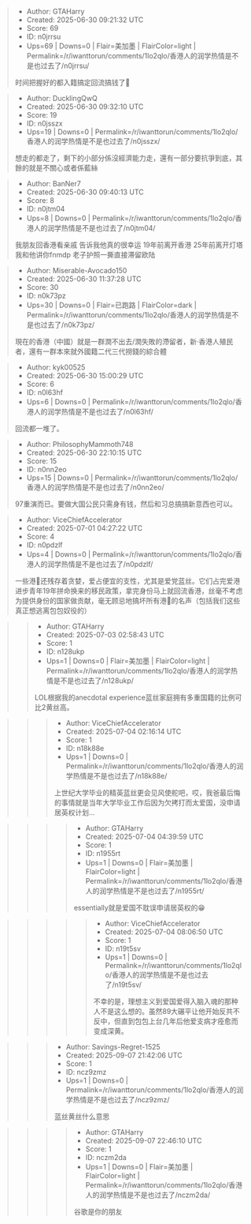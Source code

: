 > - Author: GTAHarry
> - Created: 2025-06-30 09:21:32 UTC
> - Score: 69
> - ID: n0jrrsu
> - Ups=69 | Downs=0 | Flair=美加墨 | FlairColor=light | Permalink=/r/iwanttorun/comments/1lo2qlo/香港人的润学热情是不是也过去了/n0jrrsu/
>
> 时间把握好的都入籍搞定回流搞钱了🥳

> - Author: DucklingQwQ
> - Created: 2025-06-30 09:32:10 UTC
> - Score: 19
> - ID: n0jsszx
> - Ups=19 | Downs=0 | Permalink=/r/iwanttorun/comments/1lo2qlo/香港人的润学热情是不是也过去了/n0jsszx/
>
> 想走的都走了，剩下的小部分係沒經濟能力走，還有一部分要抗爭到底，其餘的就是不關心或者係藍絲

> - Author: BanNer7
> - Created: 2025-06-30 09:40:13 UTC
> - Score: 8
> - ID: n0jtm04
> - Ups=8 | Downs=0 | Permalink=/r/iwanttorun/comments/1lo2qlo/香港人的润学热情是不是也过去了/n0jtm04/
>
> 我朋友回香港看亲戚
> 告诉我他真的很幸运 19年前离开香港 25年前离开灯塔
> 我和他讲你fnmdp 老子护照一撕直接滞留欧陆

> - Author: Miserable-Avocado150
> - Created: 2025-06-30 11:37:28 UTC
> - Score: 30
> - ID: n0k73pz
> - Ups=30 | Downs=0 | Flair=已跑路 | FlairColor=dark | Permalink=/r/iwanttorun/comments/1lo2qlo/香港人的润学热情是不是也过去了/n0k73pz/
>
> 現在的香港（中國）就是一群潤不出去/潤失敗的滯留者，新·香港人殖民者，還有一群本來就外國籍二代三代撈錢的綜合體

> - Author: kyk00525
> - Created: 2025-06-30 15:00:29 UTC
> - Score: 6
> - ID: n0l63hf
> - Ups=6 | Downs=0 | Permalink=/r/iwanttorun/comments/1lo2qlo/香港人的润学热情是不是也过去了/n0l63hf/
>
> 回流都一堆了。

> - Author: PhilosophyMammoth748
> - Created: 2025-06-30 22:10:15 UTC
> - Score: 15
> - ID: n0nn2eo
> - Ups=15 | Downs=0 | Permalink=/r/iwanttorun/comments/1lo2qlo/香港人的润学热情是不是也过去了/n0nn2eo/
>
> 97重演而已。要做大国公民只需身有钱，然后和习总搞搞新意西也可以。

> - Author: ViceChiefAccelerator
> - Created: 2025-07-01 04:27:22 UTC
> - Score: 4
> - ID: n0pdzlf
> - Ups=4 | Downs=0 | Permalink=/r/iwanttorun/comments/1lo2qlo/香港人的润学热情是不是也过去了/n0pdzlf/
>
> 一些港🐒还残存着贪婪，爱占便宜的支性，尤其是爱党蓝丝。它们占完爱港进步青年19年拼命换来的移民政策，拿完身份马上就回流香港，丝毫不考虑为提供身份的国家做贡献，毫无顾忌地搞坏所有港🐒的名声（包括我们这些真正想逃离包包奴役的）

>> - Author: GTAHarry
>> - Created: 2025-07-03 02:58:43 UTC
>> - Score: 1
>> - ID: n128ukp
>> - Ups=1 | Downs=0 | Flair=美加墨 | FlairColor=light | Permalink=/r/iwanttorun/comments/1lo2qlo/香港人的润学热情是不是也过去了/n128ukp/
>>
>> LOL根据我的anecdotal experience蓝丝家庭拥有多重国籍的比例可比2黄丝高。

>>> - Author: ViceChiefAccelerator
>>> - Created: 2025-07-04 02:16:14 UTC
>>> - Score: 1
>>> - ID: n18k88e
>>> - Ups=1 | Downs=0 | Permalink=/r/iwanttorun/comments/1lo2qlo/香港人的润学热情是不是也过去了/n18k88e/
>>>
>>> 上世纪大学毕业的精英蓝丝更会见风使舵吧，哎，我爸最后悔的事情就是当年大学毕业工作后因为欠拷打而太爱国，没申请居英权计划…

>>>> - Author: GTAHarry
>>>> - Created: 2025-07-04 04:39:59 UTC
>>>> - Score: 1
>>>> - ID: n1955rt
>>>> - Ups=1 | Downs=0 | Flair=美加墨 | FlairColor=light | Permalink=/r/iwanttorun/comments/1lo2qlo/香港人的润学热情是不是也过去了/n1955rt/
>>>>
>>>> essentially就是爱国不耽误申请居英权的😁

>>>>> - Author: ViceChiefAccelerator
>>>>> - Created: 2025-07-04 08:06:50 UTC
>>>>> - Score: 1
>>>>> - ID: n19t5sv
>>>>> - Ups=1 | Downs=0 | Permalink=/r/iwanttorun/comments/1lo2qlo/香港人的润学热情是不是也过去了/n19t5sv/
>>>>>
>>>>> 不幸的是，理想主义到爱国爱得入脑入魂的那种人不是这么想的。虽然89大碾平让他开始反共不反中，但直到包包上台几年后他爱支病才痊愈而变成深黄。

>>> - Author: Savings-Regret-1525
>>> - Created: 2025-09-07 21:42:06 UTC
>>> - Score: 1
>>> - ID: ncz9zmz
>>> - Ups=1 | Downs=0 | Permalink=/r/iwanttorun/comments/1lo2qlo/香港人的润学热情是不是也过去了/ncz9zmz/
>>>
>>> 蓝丝黄丝什么意思

>>>> - Author: GTAHarry
>>>> - Created: 2025-09-07 22:46:10 UTC
>>>> - Score: 1
>>>> - ID: nczm2da
>>>> - Ups=1 | Downs=0 | Flair=美加墨 | FlairColor=light | Permalink=/r/iwanttorun/comments/1lo2qlo/香港人的润学热情是不是也过去了/nczm2da/
>>>>
>>>> 谷歌是你的朋友

